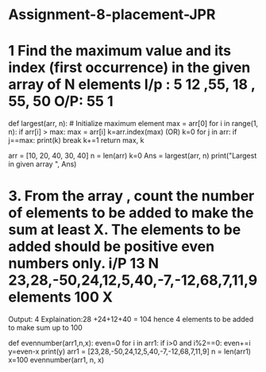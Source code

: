 # Assignment-8-placement-JPR
# 1 Find the maximum value and its index (first occurrence) in the given array of N elements I/p : 5   12 ,55, 18 , 55, 50 O/P: 55 1
def largest(arr, n):
    # Initialize maximum element
    max = arr[0]
    for i in range(1, n):
        if arr[i] > max:
            max = arr[i]
    k=arr.index(max)
         (OR)
    k=0
    for j in arr:
        if j==max:
          print(k)
          break
        k+=1
    return max, k

arr = [10, 20, 40, 30, 40]
n = len(arr)
k=0
Ans = largest(arr, n)
print("Largest in given array ", Ans)

# 3. From the array , count the number of elements to be added to make the sum at least X. The elements to be added should be positive even numbers only. i/P  13 N 23,28,-50,24,12,5,40,-7,-12,68,7,11,9 elements 100 X
Output: 4
Explaination:28 +24+12+40 = 104 hence 4 elements to be added to make sum up to 100

def evennumber(arr1,n,x):
    even=0
    for i in arr1:
        if i>0 and i%2==0:
            even+=i
    y=even-x
    print(y)
arr1 = [23,28,-50,24,12,5,40,-7,-12,68,7,11,9]
n = len(arr1)
x=100
evennumber(arr1, n, x)



